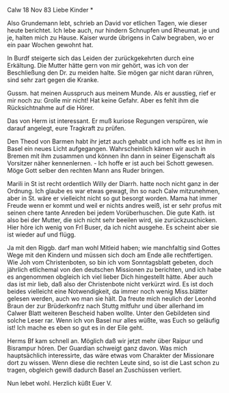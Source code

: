  Calw 18 Nov 83
Liebe Kinder <M>*

Also Grundemann lebt, schrieb an David vor etlichen Tagen, wie dieser heute berichtet. Ich lebe auch, nur hindern Schnupfen und Rheumat. je und je, halten mich zu Hause. Kaiser wurde übrigens in Calw begraben, wo er ein paar Wochen gewohnt hat.

In Burdf steigerte sich das Leiden der zurückgekehrten durch eine Erkältung. Die Mutter hätte gern von mir gehört, was ich von der Beschließung den Dr. zu meiden halte. Sie mögen gar nicht daran rühren, sind sehr zart gegen die Kranke.

Gussm. hat meinen Ausspruch aus meinem Munde. Als er ausstieg, rief er mir noch zu: Grolle mir nicht! Hat keine Gefahr. Aber es fehlt ihm die Rücksichtnahme auf die Hörer.

Das von Herm ist interessant. Er muß kuriose Regungen verspüren, wie darauf angelegt, eure Tragkraft zu prüfen.

Den Theod von Barmen habt ihr jetzt auch gehabt und ich hoffe es ist ihm in Basel ein neues Licht aufgegangen. Wahrscheinlich kämen wir auch in Bremen mit ihm zusammen und können ihn dann in seiner Eigenschaft als Vorsitzer näher kennenlernen. - Ich hoffe er ist auch bei Schott gewesen. Möge Gott selber den rechten Mann ans Ruder bringen.

Marili in St ist recht ordentlich Willy der Diarrh. hatte noch nicht ganz in der Ordnung. Ich glaube es war etwas gewagt, ihn so nach Calw mitzunehmen, aber in St. wäre er vielleicht nicht so gut besorgt worden. Mama hat immer Freude wenn er kommt und weil er nichts andres weiß, ist er sehr profus mit seinen chere tante Anreden bei jedem Vorüberhuschen. 
Die gute Kath. ist also bei der Mutter, die sich nicht sehr beeilen wird, sie zurückzuschicken. Hier höre ich wenig von Frl Buser, da ich nicht ausgehe. Es scheint aber sie ist wieder auf und flügg.

Ja mit den Riggb. darf man wohl Mitleid haben; wie manchfaltig sind Gottes Wege mit den Kindern und müssen sich doch am Ende alle rechtfertigen. 
Wie Joh vom Christenboten, so bin ich vom Sonntagsblatt gebeten, doch jährlich etlichemal von den deutschen Missionen zu berichten, und ich habe es angenommen obgleich ich viel lieber Dich hingestellt hätte. Aber auch das ist mir lieb, daß also der Christenbote nicht verkürzt wird. Es ist doch beides vielleicht eine Notwendigkeit, da immer noch wenig Miss.blätter gelesen werden, auch wo man sie hält. Da freute mich neulich der Leonhd Braun der zur Brüderkonfrz nach Stuttg mitfuhr und über allerhand im Calwer Blatt weiteren Bescheid haben wollte. Unter den Gebildeten sind solche Leser rar. Wenn ich von Basel nur alles wüßte, was Euch so geläufig ist! Ich mache es eben so gut es in der Eile geht.

Herms Bf kam schnell an. Möglich daß wir jetzt mehr über Raipur und Bisrampur hören. Der Guardian schweigt ganz davon. Was mich hauptsächlich interessirte, das wäre etwas vom Charakter der Missionare dort zu wissen. Wenn diese die rechten Leute sind, so ist die Last schon zu tragen, obgleich gewiß dadurch Basel an Zuschüssen verliert.

Nun lebet wohl. Herzlich küßt
 Euer V.
